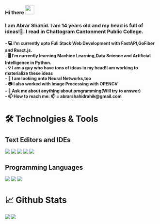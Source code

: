 
### Hi there <img src="https://media1.tenor.com/images/f38bd4f0ae23b4d7d594c388ab4f09ed/tenor.gif?itemid=12359359" width="30px">
<h3>I am Abrar Shahid. I am 14 years old and my head is full of ideas!🙂. I read in Chattogram Cantonment Public College.</h3>
<h4>
- 💻 I’m currently upto Full Stack Web Development with FastAPI,GoFiber and React.js.<br>
- 🖥️ I’m currently learning Machine Learning,Data Science and Artificial Intelligence in Python.<br>
- 💡 I am a guy who have tons of ideas in my head!I am working to materialize these ideas <br>
- 🧠 I am looking onto Neural Networks,too<br>
- 📷 I also worked with Image Processing with OPENCV<br>
- 📢 Ask me about anything about programming(Will try to answer)<br>
- 📫 How to reach me: 📫 = abrarshahidrahik@gmail.com<br>

 </h4>
  <h1>🛠️ Technolgies & Tools</h1>
  <h2>Text Editors and IDEs</h2>
  <img src="https://img.shields.io/badge/Editor-VS Code-informational?style=flat&logo=data:image/svg%2bxml;base64,<BASE64_DATA">
  <img src="https://img.shields.io/badge/Editor-Sublime Text-informational?style=flat&logo=data:image/svg%2bxml;base64,<BASE64_DATA">
  <img src="https://img.shields.io/badge/IDE-Pycharm-informational?style=flat&logo=data:image/svg%2bxml;base64,<BASE64_DATA">
  
  <img src="https://img.shields.io/badge/Language-HTML-informational?style=flat&logo=data:image/svg%2bxml;base64,<BASE64_DATA">
  <img src="https://img.shields.io/badge/Language-CSS-informational?style=flat&logo=data:image/svg%2bxml;base64,<BASE64_DATA">
  <h2>Programming Languages</h2>
  
  
  <img src="https://img.shields.io/badge/Language-Python-informational?style=flat&logo=data:image/svg%2bxml;base64,<BASE64_DATA">
 <img src="https://img.shields.io/badge/Language-Javascript-informational?style=flat&logo=data:image/svg%2bxml;base64,<BASE64_DATA">
<img src="https://img.shields.io/badge/Language-C++-informational?style=flat&logo=data:image/svg%2bxml;base64,<BASE64_DATA">
  
  <h1>📈 Github Stats</h1>
 <img align="center" src="https://github-readme-stats.vercel.app/api/top-langs/?username=abrarshahid&theme=radical" />
 <img align="left" src="https://github-readme-stats.vercel.app/api?username=abrarshahid&theme=onedark">


